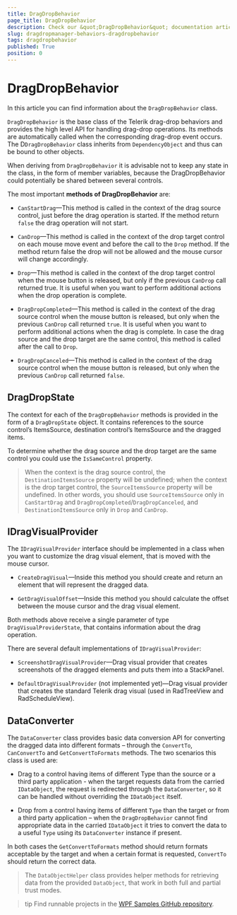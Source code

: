```yaml
---
title: DragDropBehavior
page_title: DragDropBehavior
description: Check our &quot;DragDropBehavior&quot; documentation article for the DragDropManager {{ site.framework_name }} control.
slug: dragdropmanager-behaviors-dragdropbehavior
tags: dragdropbehavior
published: True
position: 0
---
```


# DragDropBehavior

In this article you can find information about the `DragDropBehavior` class.

`DragDropBehavior` is the base class of the Telerik drag-drop behaviors and provides the high level API for handling drag-drop operations. Its methods are automatically called when the corresponding drag-drop event occurs. The D`DragDropBehavior` class inherits from `DependencyObject` and thus can be bound to other objects.

When deriving from `DragDropBehavior` it is advisable not to keep any state in the class, in the form of member variables, because the DragDropBehavior could potentially be shared between several controls.      	

The most important __methods of DragDropBehavior__ are:

* `CanStartDrag`&mdash;This method is called in the context of the drag source control, just before the drag operation is started. If the method return `false` the drag operation will not start.

* `CanDrop`&mdash;This method is called in the context of the drop target control on each mouse move event and before the call to the `Drop` method. If the method return false the drop will not be allowed and the mouse cursor will change accordingly.

* `Drop`&mdash;This method is called in the context of the drop target control when the mouse button is released, but only if the previous `CanDrop` call returned true. It is useful when you want to perform additional actions when the drop operation is complete.

* `DragDropCompleted`&mdash;This method is called in the context of the drag source control when the mouse button is released, but only when the previous `CanDrop` call returned `true`. It is useful when you want to perform additional actions when the drag is complete. In case the drag source and the drop target are the same control, this method is called after the call to `Drop`.

* `DragDropCanceled`&mdash;This method is called in the context of the drag source control when the mouse button is released, but only when the previous `CanDrop` call returned `false`.

## DragDropState

The context for each of the `DragDropBehavior` methods is provided in the form of a `DragDropState` object. It contains references to the source control’s ItemsSource, destination control’s ItemsSource and the dragged items.     

To determine whether the drag source and the drop target are the same control you could use the `IsSameControl` property.

>When the context is the drag source control, the `DestinationItemsSource` property will be undefined; when the context is the drop target control, the `SourceItemsSource` property will be undefined. In other words, you should use `SourceItemsSource` only in `CanStartDrag` and `DragDropCompleted`/`DragDropCanceled`, and `DestinationItemsSource` only in `Drop` and `CanDrop`.      

## IDragVisualProvider

The `IDragVisualProvider` interface should be implemented in a class when you want to customize the drag visual element, that is moved with the mouse cursor.      	

* `CreateDragVisual`&mdash;Inside this method you should create and return an element that will represent the dragged data.

* `GetDragVisualOffset`&mdash;Inside this method you should calculate the offset between the mouse cursor and the drag visual element.

Both methods above receive a single parameter of type `DragVisualProviderState`, that contains information about the drag operation.

There are several default implementations of `IDragVisualProvider`:

* `ScreenshotDragVisualProvider`&mdash;Drag visual provider that creates screenshots of the dragged elements and puts them into a StackPanel.

* `DefaultDragVisualProvider` (not implemented yet)&mdash;Drag visual provider that creates the standard Telerik drag visual (used in RadTreeView and RadScheduleView).

## DataConverter

The `DataConverter` class provides basic data conversion API for converting the dragged data into different formats – through the `ConvertTo`, `CanConvertTo` and `GetConvertToFormats` methods. The two scenarios this class is used are:

* Drag to a control having items of different Type than the source or a third party application - when the target requests data from the carried `IDataObject`, the request is redirected through the `DataConverter`, so it can be handled without overriding the `IDataObject` itself.

* Drop from a control having items of different `Type` than the target or from a third party application – when the `DragDropBehavior` cannot find appropriate data in the carried `IDataObject` it tries to convert the data to a useful `Type` using its `DataConverter` instance if present.

In both cases the `GetConvertToFormats` method should return formats acceptable by the target and when a certain format is requested, `ConvertTo` should return the correct data.

>The `DataObjectHelper` class provides helper methods for retrieving data from the provided `DataObject`, that work in both full and partial trust modes.

>tip Find runnable projects in the [WPF Samples GitHub repository](https://github.com/telerik/xaml-sdk/tree/master/DragDrop).
